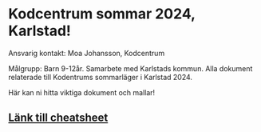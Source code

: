 # Kodcentrum sommar 2024, Karlstad!
Ansvarig kontakt: Moa Johansson, Kodcentrum

Målgrupp: Barn 9-12år. Samarbete med Karlstads kommun.
Alla dokument relaterade till Kodentrums sommarläger i Karlstad 2024.

Här kan ni hitta viktiga dokument och mallar!

[<h2>Länk till cheatsheet</h2>](/tree/main/CheatSheet)